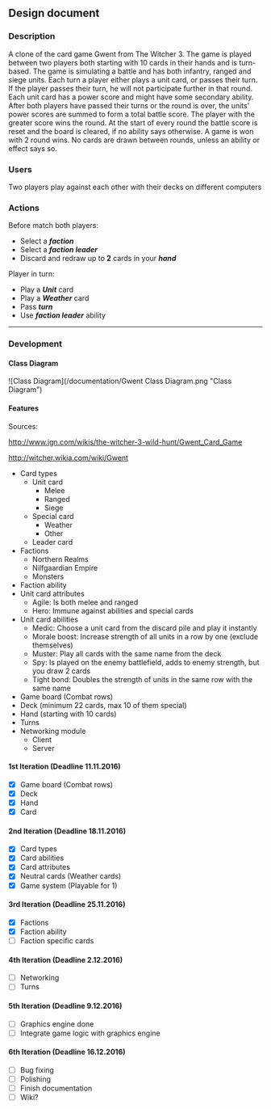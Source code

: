 ## Design document ##

### Description ###
A clone of the card game Gwent from The Witcher 3. The game is played between
two players both starting with 10 cards in their hands and is turn-based. The
game is simulating a battle and has both infantry, ranged and siege units.
Each turn a player either plays a unit card, or passes their turn. If the
player passes their turn, he will not participate further in that round. Each
unit card has a power score and might have some secondary ability. After both
players have passed their turns or the round is over, the units' power scores
are summed to form a total battle score. The player with the greater score wins
the round. At the start of every round the battle score is reset and the board
is cleared, if no ability says otherwise. A game is won with 2 round wins. No
cards are drawn between rounds, unless an ability or effect says so.

### Users ###
Two players play against each other with their decks on different computers

### Actions ###
Before match both players:
- Select a **_faction_**
- Select a **_faction leader_**
- Discard and redraw up to **2** cards in your **_hand_**

Player in turn:
- Play a **_Unit_** card
- Play a **_Weather_** card
- Pass **_turn_**
- Use **_faction leader_** ability

---
### Development ###

#### Class Diagram ####
![Class Diagram](/documentation/Gwent Class Diagram.png "Class Diagram")

#### Features ####
Sources:

http://www.ign.com/wikis/the-witcher-3-wild-hunt/Gwent_Card_Game

http://witcher.wikia.com/wiki/Gwent

- Card types
    - Unit card
        - Melee
        - Ranged
        - Siege
    - Special card
        - Weather
        - Other
    - Leader card
- Factions
    - Northern Realms
    - Nilfgaardian Empire
    - Monsters
- Faction ability
- Unit card attributes
    - Agile: Is both melee and ranged
    - Hero: Immune against abilities and special cards
- Unit card abilities
    - Medic: Choose a unit card from the discard pile and play it instantly
    - Morale boost: Increase strength of all units in a row by one (exclude themselves)
    - Muster: Play all cards with the same name from the deck
    - Spy: Is played on the enemy battlefield, adds to enemy strength, but you draw 2 cards
    - Tight bond: Doubles the strength of units in the same row with the same name
- Game board (Combat rows)
- Deck (minimum 22 cards, max 10 of them special)
- Hand (starting with 10 cards)
- Turns
- Networking module
	- Client
	- Server

#### 1st Iteration (Deadline 11.11.2016) ####
- [x] Game board (Combat rows)
- [x] Deck
- [x] Hand
- [x] Card

#### 2nd Iteration (Deadline 18.11.2016) ####
- [x] Card types
- [x] Card abilities
- [x] Card attributes
- [x] Neutral cards (Weather cards)
- [x] Game system (Playable for 1)

#### 3rd Iteration (Deadline 25.11.2016) ####
- [x] Factions
- [x] Faction ability
- [ ] Faction specific cards

#### 4th Iteration (Deadline 2.12.2016) ####
- [ ] Networking
- [ ] Turns

#### 5th Iteration (Deadline 9.12.2016) ####
- [ ] Graphics engine done
- [ ] Integrate game logic with graphics engine

#### 6th Iteration (Deadline 16.12.2016) ####
- [ ] Bug fixing
- [ ] Polishing
- [ ] Finish documentation
- [ ] Wiki?
